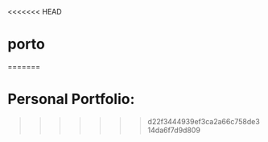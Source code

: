 <<<<<<< HEAD
# porto
=======
# Personal Portfolio:
>>>>>>> d22f3444939ef3ca2a66c758de314da6f7d9d809
